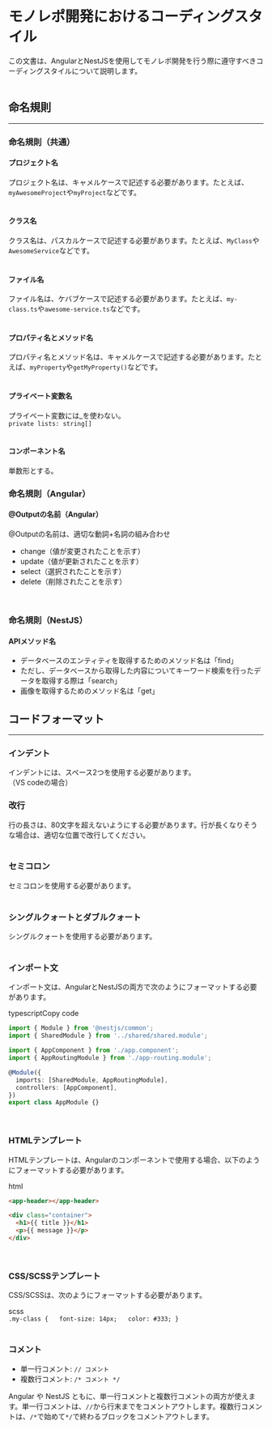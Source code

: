 # モノレポ開発におけるコーディングスタイル

この文書は、AngularとNestJSを使用してモノレポ開発を行う際に遵守すべきコーディングスタイルについて説明します。  
<br>   

## 命名規則
---

### 命名規則（共通）

#### プロジェクト名

プロジェクト名は、キャメルケースで記述する必要があります。たとえば、`myAwesomeProject`や`myProject`などです。  
<br> 

#### クラス名

クラス名は、パスカルケースで記述する必要があります。たとえば、`MyClass`や`AwesomeService`などです。  
<br>

#### ファイル名

ファイル名は、ケバブケースで記述する必要があります。たとえば、`my-class.ts`や`awesome-service.ts`などです。    
<br>

#### プロパティ名とメソッド名
プロパティ名とメソッド名は、キャメルケースで記述する必要があります。たとえば、`myProperty`や`getMyProperty()`などです。  
<br>

#### プライベート変数名
プライベート変数には_を使わない。  
`private lists: string[]`  
<br>

#### コンポーネント名
単数形とする。
<br>

### 命名規則（Angular）

#### @Outputの名前（Angular）
@Outputの名前は、適切な動詞+名詞の組み合わせ
- change（値が変更されたことを示す）
- update（値が更新されたことを示す）
- select（選択されたことを示す）
- delete（削除されたことを示す）
<br>

### 命名規則（NestJS）

#### APIメソッド名
- データベースのエンティティを取得するためのメソッド名は「find」
- ただし、データベースから取得した内容についてキーワード検索を行ったデータを取得する際は「search」
- 画像を取得するためのメソッド名は「get」

## コードフォーマット
---

### インデント
インデントには、スペース2つを使用する必要があります。  
（VS codeの場合）
<br>

### 改行
行の長さは、80文字を超えないようにする必要があります。行が長くなりそうな場合は、適切な位置で改行してください。  
<br>

### セミコロン
セミコロンを使用する必要があります。  
<br>

### シングルクォートとダブルクォート
シングルクォートを使用する必要があります。  
<br>

### インポート文
インポート文は、AngularとNestJSの両方で次のようにフォーマットする必要があります。  

typescriptCopy code

```typescript
import { Module } from '@nestjs/common';
import { SharedModule } from '../shared/shared.module';

import { AppComponent } from './app.component';
import { AppRoutingModule } from './app-routing.module';

@Module({
  imports: [SharedModule, AppRoutingModule],
  controllers: [AppComponent],
})
export class AppModule {}
```
<br>

### HTMLテンプレート
HTMLテンプレートは、Angularのコンポーネントで使用する場合、以下のようにフォーマットする必要があります。  

html
```html
<app-header></app-header>

<div class="container">
  <h1>{{ title }}</h1>
  <p>{{ message }}</p>
</div>
```
<br>

### CSS/SCSSテンプレート
CSS/SCSSは、次のようにフォーマットする必要があります。  

scss  
`.my-class {   font-size: 14px;   color: #333; }`  
<br>

### コメント
*   単一行コメント: `// コメント`
*   複数行コメント: `/* コメント */`

Angular や NestJS ともに、単一行コメントと複数行コメントの両方が使えます。単一行コメントは、`//`から行末までをコメントアウトします。複数行コメントは、`/*`で始めて`*/`で終わるブロックをコメントアウトします。  
<br>
